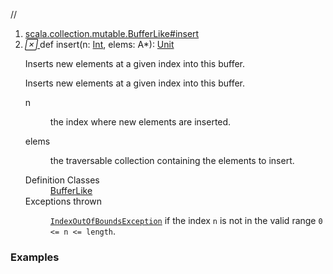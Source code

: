 //
<ol>
<li><a href="https://www.scala-lang.org/api/2.12.3/scala/collection/mutable/ArrayBuffer.html#insert(n:Int,elems:A*):Unit">scala.collection.mutable.BufferLike#insert</a></li>
<li name="scala.collection.mutable.BufferLike#insert" visbl="pub" class="indented0 " data-isabs="false" fullcomment="yes" group="Ungrouped"> <a id="insert(n:Int,elems:A*):Unit"></a><a id="insert(Int,A*):Unit"></a> <span class="permalink"> <a href="../../../scala/collection/mutable/ArrayBuffer.html#insert(n:Int,elems:A*):Unit" title="Permalink"> <i class="material-icons"></i> </a> </span> <span class="modifier_kind"> <span class="modifier"></span> <span class="kind">def</span> </span> <span class="symbol"> <span class="name">insert</span><span class="params">(<span name="n">n: <a href="../../Int.html" class="extype" name="scala.Int">Int</a></span>, <span name="elems">elems: <span class="extype" name="scala.collection.mutable.ArrayBuffer.A">A</span>*</span>)</span><span class="result">: <a href="../../Unit.html" class="extype" name="scala.Unit">Unit</a></span> </span> <p class="shortcomment cmt">Inserts new elements at a given index into this buffer.</p>
 <div class="fullcomment">
  <div class="comment cmt">
   <p>Inserts new elements at a given index into this buffer. </p>
  </div>
  <dl class="paramcmts block">
   <dt class="param">
    n
   </dt>
   <dd class="cmt">
    <p>the index where new elements are inserted.</p>
   </dd>
   <dt class="param">
    elems
   </dt>
   <dd class="cmt">
    <p>the traversable collection containing the elements to insert.</p>
   </dd>
  </dl>
  <dl class="attributes block"> 
   <dt>
    Definition Classes
   </dt>
   <dd>
    <a href="BufferLike.html" class="extype" name="scala.collection.mutable.BufferLike">BufferLike</a>
   </dd>
   <dt>
    Exceptions thrown
   </dt>
   <dd>
    <span class="cmt"><p><a href="../../index.html#IndexOutOfBoundsException=IndexOutOfBoundsException" class="extmbr" name="scala.IndexOutOfBoundsException"><code>IndexOutOfBoundsException</code></a> if the index <code>n</code> is not in the valid range <code>0 &lt;= n &lt;= length</code>.</p></span>
   </dd>
  </dl>
 </div> </li>
        </ol>


### Examples















